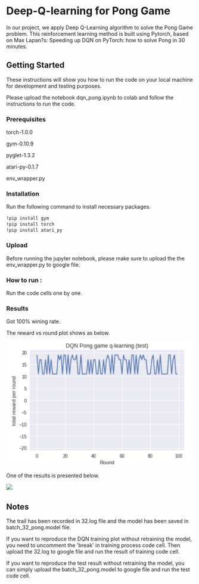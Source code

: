 # Deep-Q-learning for Pong Game
In our project, we apply Deep Q-Learning algorithm to solve the Pong Game problem. This reinforcement learning method is built using Pytorch, based on Max Lapan?s: Speeding up DQN on PyTorch: how to solve Pong in 30 minutes.

## Getting Started 
These instructions will show you how to run the code on your local machine for development and testing purposes.

Please upload the notebook dqn_pong.ipynb to colab and follow the instructions to run the code.

### Prerequisites
torch-1.0.0

gym-0.10.9

pyglet-1.3.2

atari-py-0.1.7

env_wrapper.py

### Installation
Run the following command to install necessary packages.
```
!pip install gym
!pip install torch
!pip install atari_py
```
### Upload
Before running the jupyter notebook, please make sure to upload the the env_wrapper.py to google file.

### How to run :
Run the code cells one by one.

### Results
Got 100% wining rate. 

The reward vs round plot shows as below.

![](testplot.jpeg)

One of the results is presented below.

![](test.gif)

## Notes
The trail has been recorded in 32.log file and the model has been saved in batch_32_pong.model file.

If you want to reproduce the DQN training plot without retraining the model, you need to uncomment the 'break' in training process code cell. Then upload the 32.log to google file and run the result of training code cell.

If you want to reproduce the test result without retraining the model, you can simply upload the batch_32_pong.model  to google file and run the test code cell.
